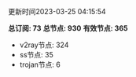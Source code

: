 更新时间2023-03-25 04:15:54

**总订阅: 73**
**总节点: 930**
**有效节点: 365**
- v2ray节点: 324
- ss节点: 35
- trojan节点: 6
